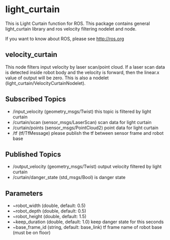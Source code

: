 light_curtain
=================
This is Light Curtain function for ROS.
This package contains general light_curtain library and ros velocity filtering nodelet and node.

If you want to know about ROS, please see http://ros.org


velocity_curtain
-----------------
This node filters input velocity by laser scan/point cloud. If a laser scan data is detected inside robot body and the velocity is forward, then the linear.x value of output will be zero.
This is also a nodelet (light_curtain/VelocityCurtainNodelet).

Subscribed Topics
----------------

* /input_velocity (geometry_msgs/Twist) this topic is filtered by light curtain
* /curtain/scan (sensor_msgs/LaserScan) scan data for light curtain
* /curtain/points (sensor_msgs/PointCloud2) point data for light curtain
* /tf (tf/TfMessage) please publish the tf between sensor frame and robot base

Published Topics
--------------------

* /output_velocity (geometry_msgs/Twist) output velocity filtered by light curtain
* /curtain/danger_state (std_msgs/Bool) is danger state

Parameters
------------

* ~robot_width (double, default: 0.5)
* ~robot_depth (double, default: 0.5)
* ~robot_height (double, default: 1.5)
* ~keep_duration (double, default: 1.0) keep danger state for this seconds
* ~base_frame_id (string, default: base_link) tf frame name of robot base (must be on floor)

